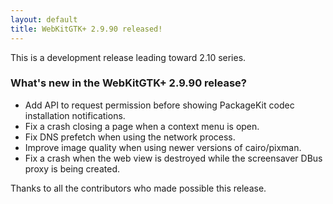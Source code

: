```yaml
---
layout: default
title: WebKitGTK+ 2.9.90 released!
---
```


This is a development release leading toward 2.10 series.

### What's new in the WebKitGTK+ 2.9.90 release?

 - Add API to request permission before showing PackageKit codec installation notifications.
 - Fix a crash closing a page when a context menu is open.
 - Fix DNS prefetch when using the network process.
 - Improve image quality when using newer versions of cairo/pixman.
 - Fix a crash when the web view is destroyed while the screensaver DBus proxy is being created.

Thanks to all the contributors who made possible this release.
